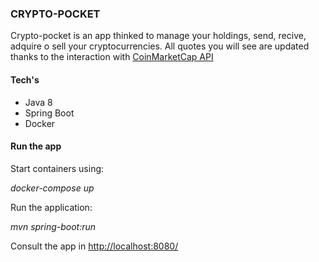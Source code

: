 ### CRYPTO-POCKET


Crypto-pocket is an app thinked to manage your holdings,  send, recive, adquire o sell your cryptocurrencies. All quotes you will see are updated thanks to the interaction with [CoinMarketCap API](https://coinmarketcap.com/ "CoinMarketCap")

#### Tech's
- Java 8
- Spring Boot
- Docker

#### Run the  app
Start containers using:

*docker-compose up*

Run the application:

*mvn spring-boot:run*

Consult the app in [http://localhost:8080/](http://localhost:8080/ "http://localhost:8080/")

